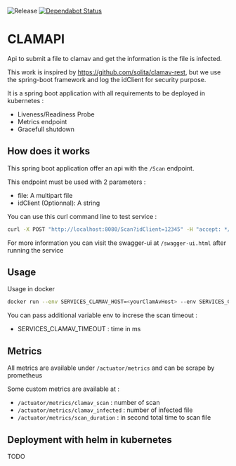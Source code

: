 ![Release](https://github.com/audig/clamapi/workflows/release/badge.svg)
[![Dependabot Status](https://api.dependabot.com/badges/status?host=github&repo=audig/clamapi)](https://dependabot.com)
# CLAMAPI

Api to submit a file to clamav and get the information is the file is infected.

This work is inspired by https://github.com/solita/clamav-rest, but we use the spring-boot framework and log the idClient for security purpose.

It is a spring boot application with all requirements to be deployed in kubernetes :

- Liveness/Readiness Probe
- Metrics endpoint
- Gracefull shutdown


## How does it works

This spring boot application offer an api with the `/Scan` endpoint.

This endpoint must be used with 2 parameters :

- file: A multipart file
- idClient (Optionnal): A string

You can use this curl command line to test service :

```bash
curl -X POST "http://localhost:8080/Scan?idClient=12345" -H "accept: */*" -H "Content-Type: multipart/form-data" -F "file=@yourfile;type=application/json"
```


For more information you can visit the swagger-ui at `/swagger-ui.html` after running the service

## Usage
Usage in docker

```bash
docker run --env SERVICES_CLAMAV_HOST=<yourClamAvHost> --env SERVICES_CLAMAV_PORT=<yourClamAvPort> -p 8080:8080 <image_tag>
```

You can pass additional variable env to increse the scan timeout :
-  SERVICES_CLAMAV_TIMEOUT : time in ms

## Metrics
All metrics are available under `/actuator/metrics` and can be scrape by prometheus

Some custom metrics are available at :
- `/actuator/metrics/clamav_scan` : number of scan
- `/actuator/metrics/clamav_infected` : number of infected file 
- `/actuator/metrics/scan_duration` : in second total time to scan file

## Deployment with helm in kubernetes

TODO
